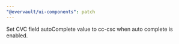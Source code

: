 ```yaml
---
"@evervault/ui-components": patch
---
```


Set CVC field autoComplete value to cc-csc when auto complete is enabled.
